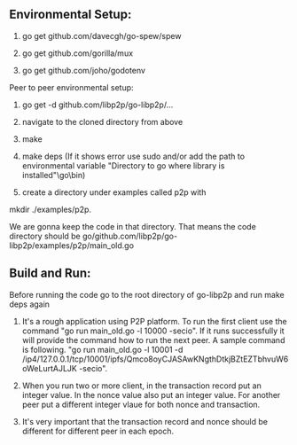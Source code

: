 ## Environmental Setup:

1. go get github.com/davecgh/go-spew/spew

2. go get github.com/gorilla/mux

3. go get github.com/joho/godotenv

Peer to peer environmental setup:

1. go get -d github.com/libp2p/go-libp2p/...

2. navigate to the cloned directory from above

3. make

4. make deps (If it shows error use sudo and/or add the path to environmental variable "Directory to go where library is installed"\go\bin)

5. create a directory under examples called p2p with

mkdir ./examples/p2p.

We are gonna keep the code in that directory. That means the code directory should be go/github.com/libp2p/go-libp2p/examples/p2p/main_old.go 


## Build and Run:

Before running the code go to the root directory of go-libp2p and run make deps again

1. It's a rough application using P2P platform. To run the first client use the command "go run main_old.go -l 10000 -secio". If it runs successfully it will provide the command how to run the next peer. A sample command is following. "go run main_old.go -l 10001 -d /ip4/127.0.0.1/tcp/10001/ipfs/Qmco8oyCJASAwKNgthDtkjBZtEZTbhvuW6oWeLurtAJLJK -secio".

2. When you run two or more client, in the transaction record put an integer value. In the nonce value also put an integer value. For another peer put a different integer vlaue for both nonce and transaction.

3. It's very important that the transaction record and nonce should be different for different peer in each epoch.
